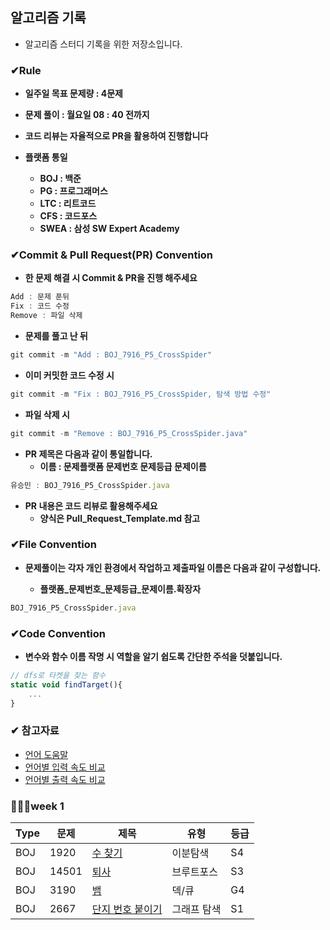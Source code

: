 ## 알고리즘 기록

- 알고리즘 스터디 기록을 위한 저장소입니다.

### ✔Rule

- **일주일 목표 문제량 : 4문제**
- **문제 풀이 : 월요일 08 : 40 전까지**
- **코드 리뷰는 자율적으로 PR을 활용하여 진행합니다**

- **플랫폼 통일**
  - **BOJ : 백준**
  - **PG : 프로그래머스**
  - **LTC : 리트코드**
  - **CFS : 코드포스**
  - **SWEA : 삼성 SW Expert Academy**

### ✔Commit & Pull Request(PR) Convention
- **한 문제 해결 시 Commit & PR을 진행 해주세요**

```jsx
Add : 문제 푼뒤
Fix : 코드 수정
Remove : 파일 삭제
```

- **문제를 풀고 난 뒤**

```jsx
git commit -m "Add : BOJ_7916_P5_CrossSpider"
```

- **이미 커밋한 코드 수정 시**

```jsx
git commit -m "Fix : BOJ_7916_P5_CrossSpider, 탐색 방법 수정"
```

- **파일 삭제 시**

```jsx
git commit -m "Remove : BOJ_7916_P5_CrossSpider.java"
```

- **PR 제목은 다음과 같이 통일합니다.**
  - **이름 : 문제플랫폼 문제번호 문제등급 문제이름**

```jsx
유승민 : BOJ_7916_P5_CrossSpider.java
```

- **PR 내용은 코드 리뷰로 활용해주세요**
  - **양식은 Pull_Request_Template.md 참고**


### ✔File Convention

- **문제풀이는 각자 개인 환경에서 작업하고 제출파일 이름은 다음과 같이 구성합니다.**

  - **플랫폼_문제번호_문제등급_문제이름.확장자**

```jsx
BOJ_7916_P5_CrossSpider.java
```


### ✔Code Convention

- **변수와 함수 이름 작명 시 역할을 알기 쉽도록 간단한 주석을 덧붙입니다.**

```jsx
// dfs로 타켓을 찾는 함수
static void findTarget(){
	...
}
```


### ✔ 참고자료
- [언어 도움말](https://www.acmicpc.net/help/language)
- [언어별 입력 속도 비교](https://www.acmicpc.net/blog/view/56)
- [언어별 출력 속도 비교](https://www.acmicpc.net/blog/view/57)



### 🏃🏻‍♂️week 1

|Type | 문제 | 제목 | 유형 | 등급|
|--- | --- | --- | --- | ---|
| BOJ | 1920 | [수 찾기](https://www.acmicpc.net/problem/1920) | 이분탐색 | S4 |
| BOJ | 14501 | [퇴사](https://www.acmicpc.net/problem/14501) | 브루트포스 | S3 |
| BOJ | 3190 | [뱀](https://www.acmicpc.net/problem/3190) | 덱/큐 | G4 |
| BOJ | 2667 | [단지 번호 붙이기](https://www.acmicpc.net/problem/2667) | 그래프 탐색 | S1 |




